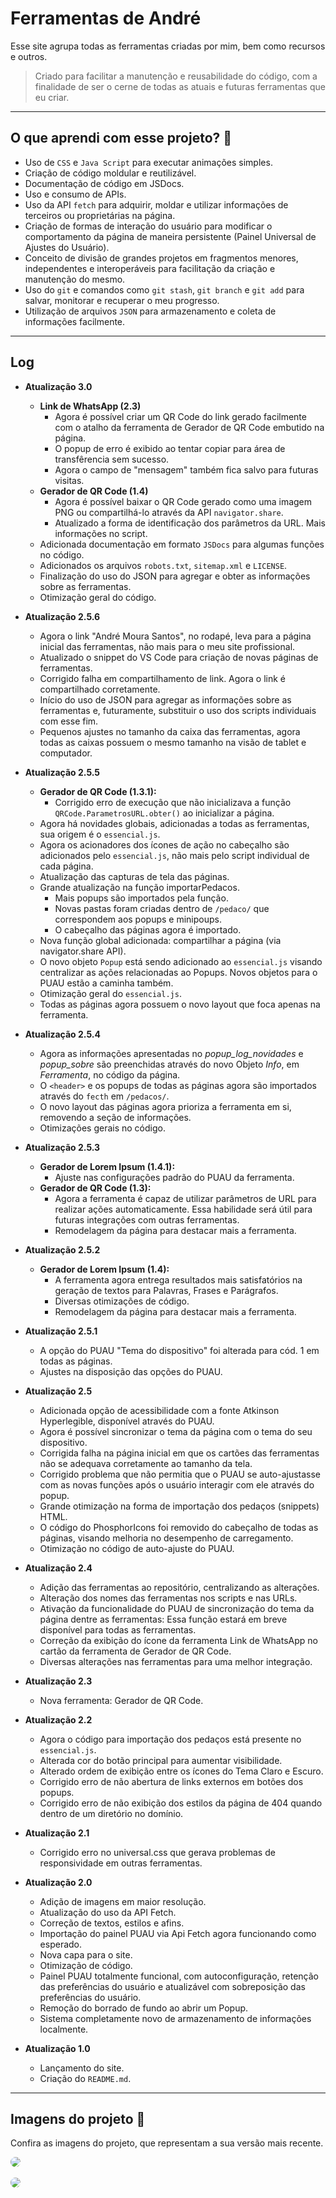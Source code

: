 # Ferramentas de André
Esse site agrupa todas as ferramentas criadas por mim, bem como recursos e outros.

> Criado para facilitar a manutenção e reusabilidade do código, com a finalidade de ser o cerne de todas as atuais e futuras ferramentas que eu criar.

- - - 

## O que aprendi com esse projeto? 🎯
- Uso de `CSS` e `Java Script` para executar animações simples.
- Criação de código moldular e reutilizável.
- Documentação de código em JSDocs.
- Uso e consumo de APIs.
- Uso da API `fetch` para adquirir, moldar e utilizar informações de terceiros ou proprietárias na página.
- Criação de formas de interação do usuário para modificar o comportamento da página de maneira persistente (Painel Universal de Ajustes do Usuário).
- Conceito de divisão de grandes projetos em fragmentos menores, independentes e interoperáveis para facilitação da criação e manutenção do mesmo.
- Uso do `git` e comandos como `git stash`,  `git branch` e `git add` para salvar, monitorar e recuperar o meu progresso.
- Utilização de arquivos `JSON` para armazenamento e coleta de informações facilmente.

- - - 

## Log
- **Atualização 3.0**
    -  **Link de WhatsApp (2.3)**
        - Agora é possível criar um QR Code do link gerado facilmente com o atalho da ferramenta de Gerador de QR Code embutido na página.
        - O popup de erro é exibido ao tentar copiar para área de transfêrencia sem sucesso.
        - Agora o campo de "mensagem" também fica salvo para futuras visitas.
    - **Gerador de QR Code (1.4)**
        - Agora é possível baixar o QR Code gerado como uma imagem PNG ou compartilhá-lo através da API `navigator.share`.
        - Atualizado a forma de identificação dos parâmetros da URL. Mais informações no script.
    - Adicionada documentação em formato `JSDocs` para algumas funções no código.
    - Adicionados os arquivos `robots.txt`, `sitemap.xml` e `LICENSE`.
    - Finalização do uso do JSON para agregar e obter as informações sobre as ferramentas.
    - Otimização geral do código.

- **Atualização 2.5.6**
    - Agora o link "André Moura Santos", no rodapé, leva para a página inicial das ferramentas, não mais para o meu site profissional.
    - Atualizado o snippet do VS Code para criação de novas páginas de ferramentas.
    - Corrigido falha em compartilhamento de link. Agora o link é compartilhado corretamente.
    - Início do uso de JSON para agregar as informações sobre as ferramentas e, futuramente, substituir o uso dos scripts individuais com esse fim.
    - Pequenos ajustes no tamanho da caixa das ferramentas, agora todas as caixas possuem o mesmo tamanho na visão de tablet e computador.

- **Atualização 2.5.5**
    - **Gerador de QR Code (1.3.1):**
        - Corrigido erro de execução que não inicializava a função `QRCode.ParametrosURL.obter()` ao inicializar a página.
    - Agora há novidades globais, adicionadas a todas as ferramentas, sua origem é o `essencial.js`.
    - Agora os acionadores dos ícones de ação no cabeçalho são adicionados pelo `essencial.js`, não mais pelo script individual de cada página.
    - Atualização das capturas de tela das páginas.
    - Grande atualização na função importarPedacos.
        - Mais popups são importados pela função.
        - Novas pastas foram criadas dentro de `/pedaco/` que correspondem aos popups e minipoups.
        - O cabeçalho das páginas agora é importado.
    - Nova função global adicionada: compartilhar a página (via navigator.share API).
    - O novo objeto `Popup` está sendo adicionado ao `essencial.js` visando centralizar as ações relacionadas ao Popups. Novos objetos para o PUAU estão a caminha também.
    - Otimização geral do `essencial.js`.
    - Todas as páginas agora possuem o novo layout que foca apenas na ferramenta.

- **Atualização 2.5.4**
    - Agora as informações apresentadas no *popup_log_novidades* e *popup_sobre* são preenchidas através do novo Objeto *Info*, em *Ferramenta*, no código da página.
    - O `<header>` e os popups de todas as páginas agora são importados através do `fecth` em `/pedacos/`.
    - O novo layout das páginas agora prioriza a ferramenta em si, removendo a seção de informações.
    - Otimizações gerais no código.

- **Atualização 2.5.3**
    - **Gerador de Lorem Ipsum (1.4.1):**
        - Ajuste nas configurações padrão do PUAU da ferramenta.
    - **Gerador de QR Code (1.3):**
        - Agora a ferramenta é capaz de utilizar parâmetros de URL para realizar ações automaticamente. Essa habilidade será útil para futuras integrações com outras ferramentas.
        - Remodelagem da página para destacar mais a ferramenta.

- **Atualização 2.5.2**
    - **Gerador de Lorem Ipsum (1.4):**
        - A ferramenta agora entrega resultados mais satisfatórios na geração de textos para Palavras, Frases e Parágrafos.
        - Diversas otimizações de código.
        - Remodelagem da página para destacar mais a ferramenta.

- **Atualização 2.5.1**
    - A opção do PUAU "Tema do dispositivo" foi alterada para cód. 1 em todas as páginas.
    - Ajustes na disposição das opções do PUAU.

- **Atualização 2.5**
    - Adicionada opção de acessibilidade com a fonte Atkinson Hyperlegible, disponível através do PUAU.
    - Agora é possível sincronizar o tema da página com o tema do seu dispositivo.
    - Corrigida falha na página inicial em que os cartões das ferramentas não se adequava corretamente ao tamanho da tela.
    - Corrigido problema que não permitia que o PUAU se auto-ajustasse com as novas funções após o usuário interagir com ele através do popup.
    - Grande otimização na forma de importação dos pedaços (snippets) HTML.
    - O código do PhosphorIcons foi removido do cabeçalho de todas as páginas, visando melhoria no desempenho de carregamento.
    - Otimização no código de auto-ajuste do PUAU.

- **Atualização 2.4**
    - Adição das ferramentas ao repositório, centralizando as alterações.
    - Alteração dos nomes das ferramentas nos scripts e nas URLs. 
    - Ativação da funcionalidade do PUAU de sincronização do tema da página dentre as ferramentas: Essa função estará em breve disponível para todas as ferramentas.
    - Correção da exibição do ícone da ferramenta Link de WhatsApp no cartão da ferramenta de Gerador de QR Code.
    - Diversas alterações nas ferramentas para uma melhor integração.

- **Atualização 2.3**
    - Nova ferramenta: Gerador de QR Code.

- **Atualização 2.2**
    - Agora o código para importação dos pedaços está presente no `essencial.js`.
    - Alterada cor do botão principal para aumentar visibilidade.
    - Alterado ordem de exibição entre os ícones do Tema Claro e Escuro.
    - Corrigido erro de não abertura de links externos em botões dos popups.
    - Corrigido erro de não exibição dos estilos da página de 404 quando dentro de um diretório no domínio.
    

- **Atualização 2.1**
    - Corrigido erro no universal.css que gerava problemas de responsividade em outras ferramentas.

- **Atualização 2.0**
    - Adição de imagens em maior resolução.
    - Atualização do uso da API Fetch.
    - Correção de textos, estilos e afins.
    - Importação do painel PUAU via Api Fetch agora funcionando como esperado.
    - Nova capa para o site.
    - Otimização de código.
    - Painel PUAU totalmente funcional, com autoconfiguração, retenção das preferências do usuário e atualizável com sobreposição das preferências do usuário.
    - Remoção do borrado de fundo ao abrir um Popup.
    - Sistema completamente novo de armazenamento de informações localmente.

- **Atualização 1.0**
    - Lançamento do site.
    - Criação do `README.md`.

- - -

## Imagens do projeto 📸
Confira as imagens do projeto, que representam a sua versão mais recente.

<img src="imagens/site_computador.png" style="border-radius: 12px;">
<br><br>
<img src="imagens/site_telefone.png" style="border-radius: 12px;">